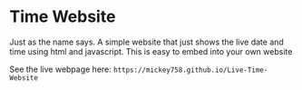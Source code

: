 # Time Website
Just as the name says. A simple website that just shows the live date and time using html and javascript. This is easy to embed into your own website

See the live webpage here: ```https://mickey758.github.io/Live-Time-Website```
